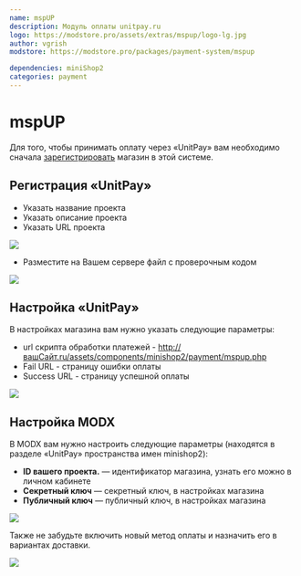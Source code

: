 ```yaml
---
name: mspUP
description: Модуль оплаты unitpay.ru
logo: https://modstore.pro/assets/extras/mspup/logo-lg.jpg
author: vgrish
modstore: https://modstore.pro/packages/payment-system/mspup

dependencies: miniShop2
categories: payment
---
```


# mspUP

Для того, чтобы принимать оплату через «UnitPay» вам необходимо сначала [зарегистрировать][1] магазин в этой системе.

## Регистрация «UnitPay»

- Указать название проекта
- Указать описание проекта
- Указать URL проекта

[![](https://file.modx.pro/files/5/d/a/5da7c948fae95e76c29bbc336258bc27s.jpg)](https://file.modx.pro/files/5/d/a/5da7c948fae95e76c29bbc336258bc27.png)

- Разместите на Вашем сервере файл с проверочным кодом

[![](https://file.modx.pro/files/6/0/4/604aa8e2c3523673d7a1ea87040155e5s.jpg)](https://file.modx.pro/files/6/0/4/604aa8e2c3523673d7a1ea87040155e5.png)

## Настройка «UnitPay»

В настройках магазина вам нужно указать следующие параметры:

- url скрипта обработки платежей - <http://вашСайт.ru/assets/components/minishop2/payment/mspup.php>
- Fail URL - страницу ошибки оплаты
- Success URL - страницу успешной оплаты

[![](https://file.modx.pro/files/4/a/8/4a80c539ccc64e18212c77ea89dba9f9s.jpg)](https://file.modx.pro/files/4/a/8/4a80c539ccc64e18212c77ea89dba9f9.png)

## Настройка MODX

В MODX вам нужно настроить следующие параметры (находятся в разделе «UnitPay» пространства имен minishop2):

- **ID вашего проекта.** — идентификатор магазина, узнать его можно в личном кабинете
- **Секретный ключ** — секретный ключ, в настройках магазина
- **Публичный ключ** — публичный ключ, в настройках магазина

[![](https://file.modx.pro/files/8/7/e/87ee43d5b40c092e173edaf8f1bf9623s.jpg)](https://file.modx.pro/files/8/7/e/87ee43d5b40c092e173edaf8f1bf9623.png)

Также не забудьте включить новый метод оплаты и назначить его в вариантах доставки.

[![](https://file.modx.pro/files/5/d/c/5dc4b8e7a7385edfffc8cb1a622e538fs.jpg)](https://file.modx.pro/files/5/d/c/5dc4b8e7a7385edfffc8cb1a622e538f.png)

[1]: https://unitpay.ru/ "Регистрация магазина в системе «UnitPay»"
